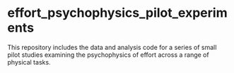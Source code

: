 # effort_psychophysics_pilot_experiments
This repository includes the data and analysis code for a series of small pilot studies examining the psychophysics of effort across a range of physical tasks.
